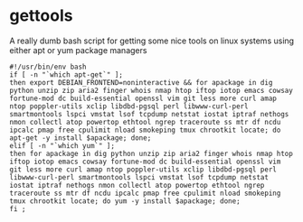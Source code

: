 # gettools
A really dumb bash script for getting some nice tools on linux systems using either apt or yum package managers

    #!/usr/bin/env bash
    if [ -n "`which apt-get`" ];
    then export DEBIAN_FRONTEND=noninteractive && for apackage in dig python unzip zip aria2 finger whois nmap htop iftop iotop emacs cowsay fortune-mod dc build-essential openssl vim git less more curl amap ntop poppler-utils xclip libdbd-pgsql perl libwww-curl-perl smartmontools lspci vmstat lsof tcpdump netstat iostat iptraf nethogs nmon collectl atop powertop ethtool ngrep traceroute ss mtr df ncdu ipcalc pmap free cpulimit nload smokeping tmux chrootkit locate; do apt-get -y install $apackage; done;
    elif [ -n "`which yum`" ];
    then for apackage in dig python unzip zip aria2 finger whois nmap htop iftop iotop emacs cowsay fortune-mod dc build-essential openssl vim git less more curl amap ntop poppler-utils xclip libdbd-pgsql perl libwww-curl-perl smartmontools lspci vmstat lsof tcpdump netstat iostat iptraf nethogs nmon collectl atop powertop ethtool ngrep traceroute ss mtr df ncdu ipcalc pmap free cpulimit nload smokeping tmux chrootkit locate; do yum -y install $apackage; done;
    fi ;
